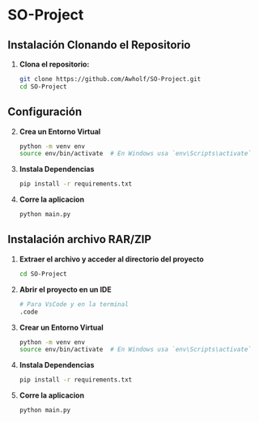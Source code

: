 # SO-Project

## Instalación Clonando el Repositorio

1. **Clona el repositorio:**
   ```bash
   git clone https://github.com/Awholf/SO-Project.git
   cd SO-Project
## Configuración
2. **Crea un Entorno Virtual**
   ```bash
   python -m venv env
   source env/bin/activate  # En Windows usa `env\Scripts\activate`
3. **Instala Dependencias**
   ```bash
   pip install -r requirements.txt
4. **Corre la aplicacion**
    ```bash
   python main.py

## Instalación archivo RAR/ZIP

1. **Extraer el archivo y acceder al directorio del proyecto**
   ```bash
   cd SO-Project
2. **Abrir el proyecto en un IDE**
   ```bash
   # Para VsCode y en la terminal
   .code 
3. **Crear un Entorno Virtual**
   ```bash
   python -m venv env
   source env/bin/activate  # En Windows usa `env\Scripts\activate`
4. **Instala Dependencias**
   ```bash
   pip install -r requirements.txt
5. **Corre la aplicacion**
    ```bash
   python main.py

   